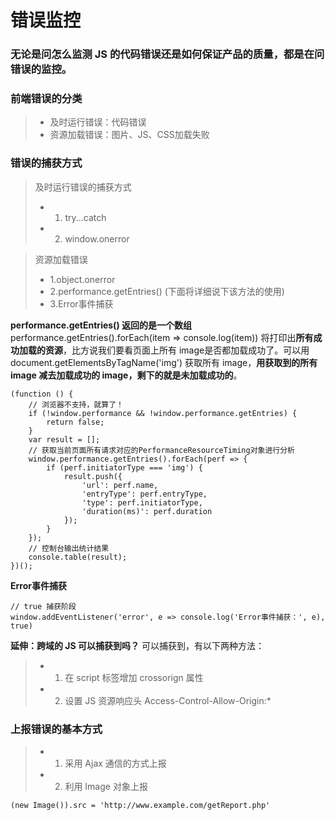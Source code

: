 # 错误监控

### 无论是问怎么监测 JS 的代码错误还是如何保证产品的质量，都是在问错误的监控。

### 前端错误的分类
> - 及时运行错误：代码错误
> - 资源加载错误：图片、JS、CSS加载失败

### 错误的捕获方式
> 及时运行错误的捕获方式
> - 1. try...catch
> - 2. window.onerror

> 资源加载错误
> - 1.object.onerror
> - 2.performance.getEntries() (下面将详细说下该方法的使用)
> - 3.Error事件捕获

**performance.getEntries() 返回的是一个数组**
performance.getEntries().forEach(item => console.log(item)) 将打印出**所有成功加载的资源**，比方说我们要看页面上所有 image是否都加载成功了。可以用 document.getElementsByTagName('img') 获取所有 image，**用获取到的所有 image 减去加载成功的 image，剩下的就是未加载成功的**。

```
(function () {
    // 浏览器不支持，就算了！
    if (!window.performance && !window.performance.getEntries) {
        return false;
    }
    var result = [];
    // 获取当前页面所有请求对应的PerformanceResourceTiming对象进行分析
    window.performance.getEntries().forEach(perf => {
        if (perf.initiatorType === 'img') {
            result.push({
                'url': perf.name,
                'entryType': perf.entryType,
                'type': perf.initiatorType,
                'duration(ms)': perf.duration
            });
        }
    });
    // 控制台输出统计结果
    console.table(result);
})();
```
**Error事件捕获**
```
// true 捕获阶段
window.addEventListener('error', e => console.log('Error事件捕获：', e), true)
```

**延伸：跨域的 JS 可以捕获到吗？**
可以捕获到，有以下两种方法：
> - 1. 在 script 标签增加  crossorign 属性
> - 2. 设置 JS 资源响应头 Access-Control-Allow-Origin:*

### 上报错误的基本方式
> - 1. 采用 Ajax 通信的方式上报
> - 2. 利用 Image 对象上报
```
(new Image()).src = 'http://www.example.com/getReport.php'
```